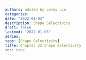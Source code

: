 ```yaml
---
authors: edited by Lenny Lin
categories: 
date: "2022-01-03"
description: Shape Selectivity
draft: false
lastmod: "2022-01-03"
series: 
tags: [Shape Selectivity]
title: Chapter 22 Shape Selectivity
toc: true
---
```




<!--more-->
